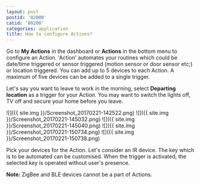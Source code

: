 ```yaml
---
layout: post
postid: '02000'
catid: '00200'
categories: application
title: How to configure Actions?
---
```


Go to **My Actions** in the dashboard or **Actions** in the bottom menu to configure an Action. 'Action' automates your routines which could be date/time triggered or sensor triggered (motion sensor or door sensor etc;) or location triggered. You can add up to 5 devices to each Action. A maximum of five devices can be added to a single trigger.

Let's say you want to leave to work in the morning, select **Departing location** as a trigger for your Action. You may want to switch the lights off, TV off and secure your home before you leave.

![]({{ site.img }}/Screenshot_20170221-142522.png) ![]({{ site.img }}/Screenshot_20170221-145032.png) ![]({{ site.img }}/Screenshot_20170221-145040.png) ![]({{ site.img }}/Screenshot_20170221-150734.png) ![]({{ site.img }}/Screenshot_20170221-150738.png)

Pick your devices for the Action. Let's consider an IR device. The key which is to be automated can be customised. When the trigger is activated, the selected key is operated without user's presence.

**Note:** ZigBee and BLE devices cannot be a part of Actions.
